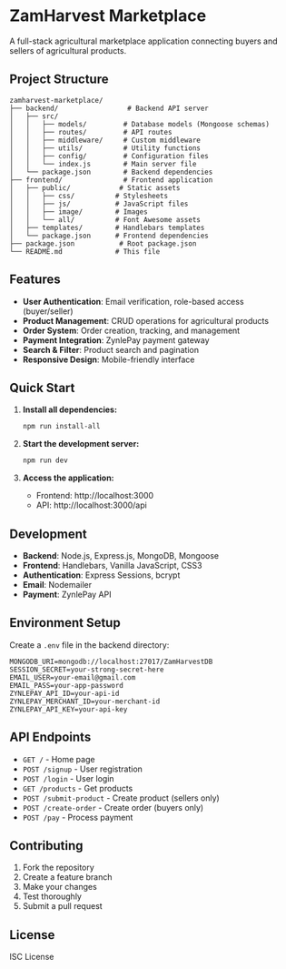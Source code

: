 # ZamHarvest Marketplace

A full-stack agricultural marketplace application connecting buyers and sellers of agricultural products.

## Project Structure

```
zamharvest-marketplace/
├── backend/                 # Backend API server
│   ├── src/
│   │   ├── models/         # Database models (Mongoose schemas)
│   │   ├── routes/         # API routes
│   │   ├── middleware/     # Custom middleware
│   │   ├── utils/          # Utility functions
│   │   ├── config/         # Configuration files
│   │   └── index.js        # Main server file
│   └── package.json        # Backend dependencies
├── frontend/               # Frontend application
│   ├── public/            # Static assets
│   │   ├── css/          # Stylesheets
│   │   ├── js/           # JavaScript files
│   │   ├── image/        # Images
│   │   └── all/          # Font Awesome assets
│   ├── templates/        # Handlebars templates
│   └── package.json      # Frontend dependencies
├── package.json           # Root package.json
└── README.md             # This file
```

## Features

- **User Authentication**: Email verification, role-based access (buyer/seller)
- **Product Management**: CRUD operations for agricultural products
- **Order System**: Order creation, tracking, and management
- **Payment Integration**: ZynlePay payment gateway
- **Search & Filter**: Product search and pagination
- **Responsive Design**: Mobile-friendly interface

## Quick Start

1. **Install all dependencies:**
   ```bash
   npm run install-all
   ```

2. **Start the development server:**
   ```bash
   npm run dev
   ```

3. **Access the application:**
   - Frontend: http://localhost:3000
   - API: http://localhost:3000/api

## Development

- **Backend**: Node.js, Express.js, MongoDB, Mongoose
- **Frontend**: Handlebars, Vanilla JavaScript, CSS3
- **Authentication**: Express Sessions, bcrypt
- **Email**: Nodemailer
- **Payment**: ZynlePay API

## Environment Setup

Create a `.env` file in the backend directory:

```env
MONGODB_URI=mongodb://localhost:27017/ZamHarvestDB
SESSION_SECRET=your-strong-secret-here
EMAIL_USER=your-email@gmail.com
EMAIL_PASS=your-app-password
ZYNLEPAY_API_ID=your-api-id
ZYNLEPAY_MERCHANT_ID=your-merchant-id
ZYNLEPAY_API_KEY=your-api-key
```

## API Endpoints

- `GET /` - Home page
- `POST /signup` - User registration
- `POST /login` - User login
- `GET /products` - Get products
- `POST /submit-product` - Create product (sellers only)
- `POST /create-order` - Create order (buyers only)
- `POST /pay` - Process payment

## Contributing

1. Fork the repository
2. Create a feature branch
3. Make your changes
4. Test thoroughly
5. Submit a pull request

## License

ISC License
